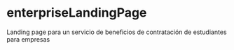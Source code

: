 # enterpriseLandingPage
Landing page para un servicio de beneficios de contratación de estudiantes para empresas
